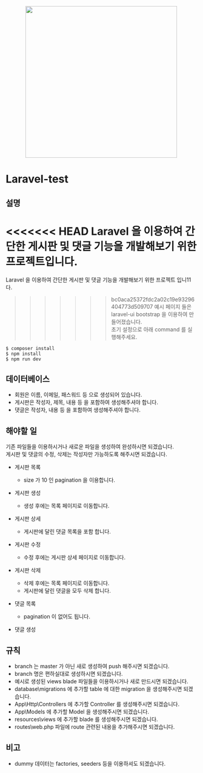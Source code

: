 <p align="center"><a href="https://laravel.com" target="_blank"><img src="https://raw.githubusercontent.com/laravel/art/master/logo-lockup/5%20SVG/2%20CMYK/1%20Full%20Color/laravel-logolockup-cmyk-red.svg" width="400"></a></p>

# Laravel-test

## 설명

<<<<<<< HEAD
Laravel 을 이용하여 간단한 게시판 및 댓글 기능을 개발해보기 위한 프로젝트입니다.   
=======
Laravel 을 이용하여 간단한 게시판 및 댓글 기능을 개발해보기 위한 프로젝트 입니11다.   
>>>>>>> bc0aca25372fdc2a02c19e93296404773d509707
예시 페이지 들은 laravel-ui bootstrap 을 이용하여 만들어졌습니다.   
초기 설정으로 아래 command 를 실행해주세요.

```shell
$ composer install
$ npm install
$ npm run dev
```

## 데이터베이스

- 회원은 이름, 이메일, 패스워드 등 으로 생성되어 있습니다.
- 게시판은 작성자, 제목, 내용 등 을 포함하여 생성해주셔야 합니다.
- 댓글은 작성자, 내용 등 을 포함하여 생성해주셔야 합니다.

## 해야할 일

기존 파일들을 이용하시거나 새로운 파일을 생성하여 완성하시면 되겠습니다.   
게시판 및 댓글의 수정, 삭제는 작성자만 가능하도록 해주시면 되겠습니다.

- 게시판 목록
    - size 가 10 인 pagination 을 이용합니다.

- 게시판 생성
    - 생성 후에는 목록 페이지로 이동합니다.

- 게시판 상세
    - 게시판에 달린 댓글 목록을 포함 합니다.

- 게시판 수정
    - 수정 후에는 게시판 상세 페이지로 이동합니다.

- 게시판 삭제
    - 삭제 후에는 목록 페이지로 이동합니다.
    - 게시판에 달린 댓글을 모두 삭제 합니다.

- 댓글 목록
    - pagination 이 없어도 됩니다.

- 댓글 생성

## 규칙

- branch 는 master 가 아닌 새로 생성하여 push 해주시면 되겠습니다.
- branch 명은 편하실대로 생성하시면 되겠습니다.
- 예시로 생성된 views blade 파일들을 이용하시거나 새로 만드시면 되겠습니다.
- database\migrations 에 추가할 table 에 대한 migration 을 생성해주시면 되겠습니다.
- App\Http\Controllers 에 추가할 Controller 를 생성해주시면 되겠습니다.
- App\Models 에 추가할 Model 을 생성해주시면 되겠습니다.
- resources\views 에 추가할 blade 를 생성해주시면 되겠습니다.
- routes\web.php 파일에 route 관련된 내용을 추가해주시면 되겠습니다.

## 비고

- dummy 데이터는 factories, seeders 등을 이용하셔도 되겠습니다.
